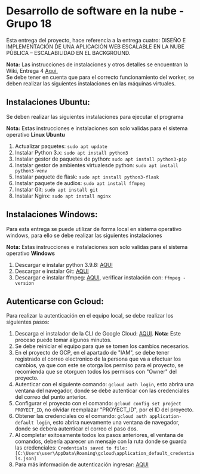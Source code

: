 # Desarrollo de software en la nube - Grupo 18
Esta entrega del proyecto, hace referencia a la entrega cuatro: DISEÑO E IMPLEMENTACIÓN DE UNA APLICACIÓN WEB ESCALABLE EN LA NUBE PÚBLICA – ESCALABILIDAD EN EL BACKGROUND.

**Nota:**
Las instrucciones de instalaciones y otros detalles se encuentran la Wiki, Entrega 4 [Aqui.]()<br>
Se debe tener en cuenta que para el correcto funcionamiento del worker, se deben realizar las siguientes instalaciones en las máquinas virtuales.

## Instalaciones Ubuntu:
Se deben realizar las siguientes instalaciones para ejecutar el programa

**Nota:** Estas instrucciones e instalaciones son solo validas para el sistema operativo **Linux Ubuntu**

1. Actualizar paquetes: `sudo apt update`
2. Instalar Python 3.x: `sudo apt install python3`
3. Instalar gestor de paquetes de python: `sudo apt install python3-pip`
4. Instalar gestor de ambientes virtualesde python: `sudo apt install python3-venv`
5. Instalar paquete de flask: `sudo apt install python3-flask`
6. Instalar paquete de audios: `sudo apt install ffmpeg`
7. Instalar Git: `sudo apt install git`
8. Instalar Nginx: `sudo apt install nginx`

## Instalaciones Windows:
Para esta entrega se puede utilizar de forma local en sistema operativo windows, para ello se debe realizar las siguientes instalaciones

**Nota:** Estas instrucciones e instalaciones son solo validas para el sistema operativo **Windows**

1. Descargar e instalar python 3.9.8: [AQUI](https://www.python.org/downloads/release/python-398/)
2. Descargar e instalar Git: [AQUI](https://git-scm.com/download/win)
3. Descargar e instalar ffmpeg: [AQUI](https://www.wikihow.com/Install-FFmpeg-on-Windows), verificar instalación con: `ffmpeg -version`

## Autenticarse con Gcloud:
Para realizar la autenticación en el equipo local, se debe realizar los siguientes pasos:
1. Descarga el instalador de la CLI de Google Cloud: [AQUI](https://cloud.google.com/sdk/docs/install?hl=es-419#windows). **Nota:** Este proceso puede tomar algunos minutos.
2. Se debe reiniciar el equipo para que se tomen los cambios necesarios.
3. En el proyecto de GCP, en el apartado de "IAM", se debe tener registrado el correo electronico de la persona que va a efectuar los cambios, ya que con este se otorga los permiso para el proyecto, se recomienda que se otorguen todos los permisos con "Owner" del proyecto.
4. Autenticar con el siguiente comando: `gcloud auth login`, esto abrira una ventana del navegador, donde se debe autenticar con las credenciales del correo del punto anterior.
5. Configurar el proyecto con el comando: `gcloud config set project PROYECT_ID`, no olvidar reemplazar "PROYECT_ID", por el ID del proyecto.
6. Obtener las credenciales co el comando: `gcloud auth application-default login`, esto abrira nuevamente una ventana de navegador, donde se debera autenticar el correo el paso dos.
7. Al completar exitosamente todos los pasos anteriores, el ventana de comandos, debería aparecer un mensaje con la ruta donde se guarda las credenciales: `Credentials saved to file: [C:\Users\user\AppData\Roaming\gcloud\application_default_credentials.json]` 
8. Para más información de autenticación ingresar: [AQUI](https://cloud.google.com/sdk/gcloud/reference/auth/login)

